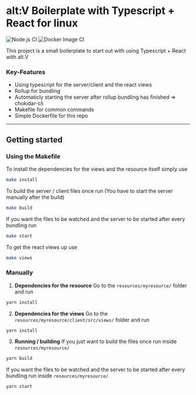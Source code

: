# alt:V Boilerplate with Typescript + React for linux

![Node.js CI](https://github.com/Stone-Codes/altv-boilerplate-linux/workflows/Node.js%20CI/badge.svg) ![Docker Image CI](https://github.com/Stone-Codes/altv-boilerplate-linux/workflows/Docker%20Image%20CI/badge.svg)

This project is a small boilerplate to start out with using Typescript + React with alt.V

### Key-Features

- Using typescript for the server/client and the react views
- Rollup for bundling
- Automaticly starting the server after rollup bundling has finished => chokidar-cli
- Makefile for common commands
- Simple Dockerfile for this repo

---

## Getting started

### Using the Makefile

To install the dependencies for the views and the resource itself simply use

```bash
make install
```

To build the server / client files once run (You have to start the server manually after the build)

```bash
make build
```

If you want the files to be watched and the server to be started after every bundling run

```bash
make start
```

To get the react views up use

```bash
make views
```

### Manually

1. **Dependencies for the resource**
   Go to the `resources/myresource/` folder and run

```bash
yarn install
```

2. **Dependencies for the views**
   Go to the `resources/myresource/client/src/views/` folder and run

```bash
yarn install
```

3. **Running / building**
   If you just want to build the files once run inside `resources/myresource/`

```bash
yarn build
```

If you want the files to be watched and the server to be started after every bundling run inside `resources/myresource/`

```bash
yarn start
```
